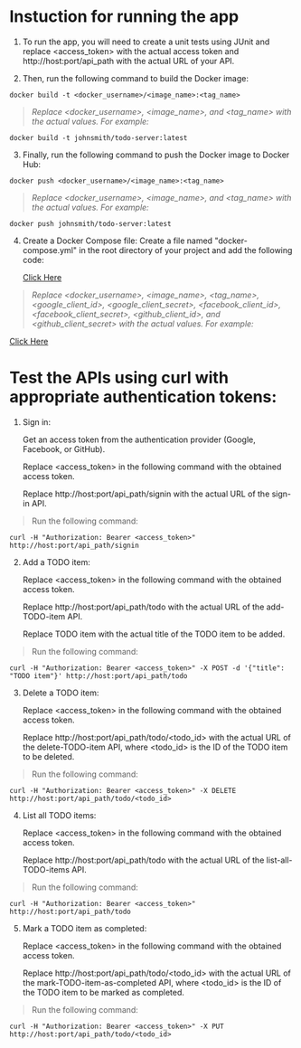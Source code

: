 # Instuction for running the app
1. To run the app, you will need to create a unit tests using JUnit and replace <access_token> with the actual access token and http://host:port/api_path with the actual URL of your API.

2. Then, run the following command to build the Docker image:

```
docker build -t <docker_username>/<image_name>:<tag_name>
```

> *Replace <docker_username>, <image_name>, and <tag_name> with the actual values. For example:*

```
docker build -t johnsmith/todo-server:latest
```

3. Finally, run the following command to push the Docker image to Docker Hub:

```
docker push <docker_username>/<image_name>:<tag_name>
```

> *Replace <docker_username>, <image_name>, and <tag_name> with the actual values. For example:*

```
docker push johnsmith/todo-server:latest
```

4. Create a Docker Compose file:
Create a file named "docker-compose.yml" in the root directory of your project and add the following code:

     [Click Here](Docker_Compose_file.txt)

 >    *Replace <docker_username>, <image_name>, <tag_name>, <google_client_id>, <google_client_secret>, <facebook_client_id>, <facebook_client_secret>, <github_client_id>, and <github_client_secret> with the actual values. For example:* 
   
   [Click Here](example_of_Docker_Compose_file.txt)


# Test the APIs using curl with appropriate authentication tokens:
1. Sign in:

    Get an access token from the authentication provider (Google, Facebook, or GitHub).

    Replace <access_token> in the following command with the obtained access token.

    Replace http://host:port/api_path/signin with the actual URL of the sign-in API.

> Run the following command:

```
curl -H "Authorization: Bearer <access_token>" http://host:port/api_path/signin
```

2. Add a TODO item:

    Replace <access_token> in the following command with the obtained access token.

    Replace http://host:port/api_path/todo with the actual URL of the add-TODO-item API.

    Replace TODO item with the actual title of the TODO item to be added.

> Run the following command:

```
curl -H "Authorization: Bearer <access_token>" -X POST -d '{"title": "TODO item"}' http://host:port/api_path/todo
```

3. Delete a TODO item:

    Replace <access_token> in the following command with the obtained access token.

    Replace http://host:port/api_path/todo/<todo_id> with the actual URL of the delete-TODO-item API, where <todo_id> is the ID of the TODO item to be deleted.

> Run the following command:

```
curl -H "Authorization: Bearer <access_token>" -X DELETE http://host:port/api_path/todo/<todo_id>
```

4. List all TODO items:

    Replace <access_token> in the following command with the obtained access token.

    Replace http://host:port/api_path/todo with the actual URL of the list-all-TODO-items API.

> Run the following command:

```
curl -H "Authorization: Bearer <access_token>" http://host:port/api_path/todo
```

5. Mark a TODO item as completed:

    Replace <access_token> in the following command with the obtained access token.

    Replace http://host:port/api_path/todo/<todo_id> with the actual URL of the mark-TODO-item-as-completed API, where <todo_id> is the ID of the TODO item to be marked as completed.

> Run the following command:

```
curl -H "Authorization: Bearer <access_token>" -X PUT http://host:port/api_path/todo/<todo_id>
```
